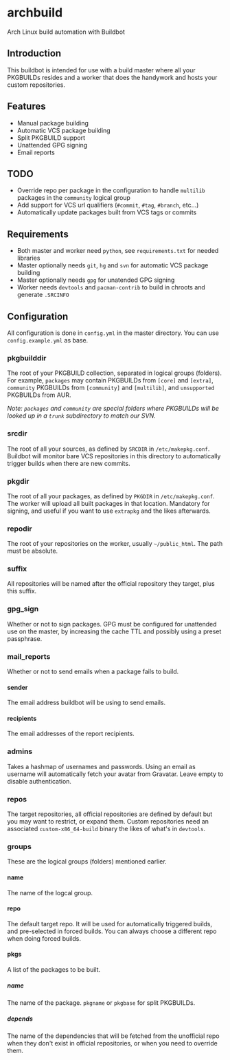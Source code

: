 # archbuild
Arch Linux build automation with Buildbot

## Introduction
This buildbot is intended for use with a build master where all your PKGBUILDs resides and a worker that does the handywork and hosts your custom repositories.

## Features
- Manual package building
- Automatic VCS package building
- Split PKGBUILD support
- Unattended GPG signing
- Email reports

## TODO
- Override repo per package in the configuration to handle `multilib` packages in the `community` logical group
- Add support for VCS url qualifiers (`#commit`, `#tag`, `#branch`, etc...)
- Automatically update packages built from VCS tags or commits

## Requirements
- Both master and worker need `python`, see `requirements.txt` for needed libraries
- Master optionally needs `git`, `hg` and `svn` for automatic VCS package building
- Master optionally needs `gpg` for unatended GPG signing
- Worker needs `devtools` and `pacman-contrib` to build in chroots and generate `.SRCINFO`

## Configuration
All configuration is done in `config.yml` in the master directory. You can use `config.example.yml` as base.

### pkgbuilddir
The root of your PKGBUILD collection, separated in logical groups (folders). For example, `packages` may contain PKGBUILDs from `[core]` and `[extra]`, `community` PKGBUILDs from `[community]` and `[multilib]`, and `unsupported` PKGBUILDs from AUR.

_Note: `packages` and `community` are special folders where PKGBUILDs will be looked up in a `trunk` subdirectory to match our SVN._

### srcdir
The root of all your sources, as defined by `SRCDIR` in `/etc/makepkg.conf`. Buildbot will monitor bare VCS repositories in this directory to automatically trigger builds when there are new commits.

### pkgdir
The root of all your packages, as defined by `PKGDIR` in `/etc/makepkg.conf`. The worker will upload all built packages in that location. Mandatory for signing, and useful if you want to use `extrapkg` and the likes afterwards.

### repodir
The root of your repositories on the worker, usually `~/public_html`. The path must be absolute.

### suffix
All repositories will be named after the official repository they target, plus this suffix.

### gpg_sign
Whether or not to sign packages. GPG must be configured for unattended use on the master, by increasing the cache TTL and possibly using a preset passphrase.

### mail_reports
Whether or not to send emails when a package fails to build.

#### sender
The email address buildbot will be using to send emails.

#### recipients
The email addresses of the report recipients.

### admins
Takes a hashmap of usernames and passwords. Using an email as username will automatically fetch your avatar from Gravatar. Leave empty to disable authentication.

### repos
The target repositories, all official repositories are defined by default but you may want to restrict, or expand them. Custom repositories need an associated `custom-x86_64-build` binary the likes of what's in `devtools`.

### groups
These are the logical groups (folders) mentioned earlier.

#### name
The name of the logcal group.

#### repo
The default target repo. It will be used for automatically triggered builds, and pre-selected in forced builds. You can always choose a different repo when doing forced builds.

#### pkgs
A list of the packages to be built.

##### name
The name of the package. `pkgname` or `pkgbase` for split PKGBUILDs.

##### depends
The name of the dependencies that will be fetched from the unofficial repo when they don't exist in official repositories, or when you need to override them.
